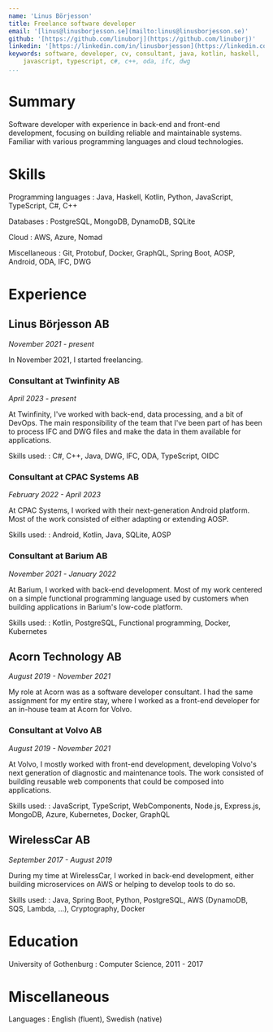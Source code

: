 ```yaml
---
name: 'Linus Börjesson'
title: Freelance software developer
email: '[linus@linusborjesson.se](mailto:linus@linusborjesson.se)'
github: '[https://github.com/linuborj](https://github.com/linuborj)'
linkedin: '[https://linkedin.com/in/linusborjesson](https://linkedin.com/in/linusborjesson)'
keywords: software, developer, cv, consultant, java, kotlin, haskell,
    javascript, typescript, c#, c++, oda, ifc, dwg
...
```


# Summary

Software developer with experience in back-end and front-end development, focusing on building reliable and maintainable systems. Familiar with various programming languages and cloud technologies.

# Skills

Programming languages
  : Java, Haskell, Kotlin, Python, JavaScript, TypeScript, C#, C++

Databases
  : PostgreSQL, MongoDB, DynamoDB, SQLite

Cloud
  : AWS, Azure, Nomad

Miscellaneous
  : Git, Protobuf, Docker, GraphQL, Spring Boot, AOSP, Android, ODA, IFC, DWG

# Experience

## Linus Börjesson AB

*November 2021 - present*

In November 2021, I started freelancing.

### Consultant at Twinfinity AB

*April 2023 - present*

At Twinfinity, I've worked with back-end, data processing, and a bit of DevOps. The main responsibility of the team that I've been part of has been to process IFC and DWG files and make the data in them available for applications.

Skills used:
  : C#, C++, Java, DWG, IFC, ODA, TypeScript, OIDC

### Consultant at CPAC Systems AB

*February 2022 - April 2023*

At CPAC Systems, I worked with their next-generation Android platform. Most of the work consisted of either adapting or extending AOSP.

Skills used:
  : Android, Kotlin, Java, SQLite, AOSP

### Consultant at Barium AB

*November 2021 - January 2022*

At Barium, I worked with back-end development. Most of my work centered on a simple functional programming language used by customers when building applications in Barium's low-code platform.

Skills used:
  : Kotlin, PostgreSQL, Functional programming, Docker, Kubernetes

## Acorn Technology AB

*August 2019 - November 2021*

My role at Acorn was as a software developer consultant. I had the same assignment for my entire stay, where I worked as a front-end developer for an in-house team at Acorn for Volvo.

### Consultant at Volvo AB

*August 2019 - November 2021*

At Volvo, I mostly worked with front-end development, developing Volvo's next generation of diagnostic and maintenance tools. The work consisted of building reusable web components that could be composed into applications.

Skills used:
  : JavaScript, TypeScript, WebComponents, Node.js, Express.js, MongoDB, Azure, Kubernetes, Docker, GraphQL

## WirelessCar AB

*September 2017 - August 2019*

During my time at WirelessCar, I worked in back-end development, either building microservices on AWS or helping to develop tools to do so.

Skills used:
  : Java, Spring Boot, Python, PostgreSQL, AWS (DynamoDB, SQS, Lambda, ...), Cryptography, Docker

# Education

University of Gothenburg
  : Computer Science, 2011 - 2017

# Miscellaneous

Languages
  : English (fluent), Swedish (native)
